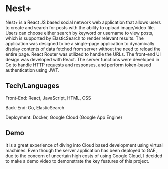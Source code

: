 # Nest+ 

Nest+ is a React JS based social network web application that allows users to create and search for posts with the ability to upload image/video file. Users can choose either search by keyword or username to view posts, which is supported by ElasticSearch to render relevant results. The application was designed to be a single-page application to dynamically display contents of data fetched from server without the need to reload the entire page. React Router was utilized to handle the URLs. The front-end UI design was developed with React. The server functions were developed in Go to handle HTTP requests and responses, and perform token-based authentication using JWT.

## Tech/Languages

Front-End: React, JavaScript, HTML, CSS

Back-End:  Go, ElasticSearch

Deployment: Docker, Google Cloud (Google App Engine)


 Demo
---
It is a great experience of diving into Cloud based development using virtual machines. Even though the server application has been deployed to GAE, due to the concern of uncertain high costs of using Google Cloud, I decided to make a demo video to demonstrate the key features of this project.
